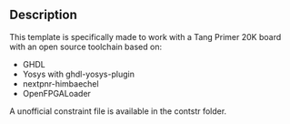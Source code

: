 ## Description

This template is specifically made to work with a Tang Primer 20K board with an open source toolchain based on:
- GHDL 
- Yosys with ghdl-yosys-plugin
- nextpnr-himbaechel
- OpenFPGALoader

A unofficial constraint file is available in the contstr folder.